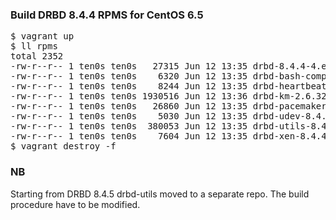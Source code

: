 ### Build DRBD 8.4.4 RPMS for CentOS 6.5

<pre>
$ vagrant up
$ ll rpms
total 2352
-rw-r--r-- 1 ten0s ten0s   27315 Jun 12 13:35 drbd-8.4.4-4.el6.x86_64.rpm
-rw-r--r-- 1 ten0s ten0s    6320 Jun 12 13:35 drbd-bash-completion-8.4.4-4.el6.x86_64.rpm
-rw-r--r-- 1 ten0s ten0s    8244 Jun 12 13:35 drbd-heartbeat-8.4.4-4.el6.x86_64.rpm
-rw-r--r-- 1 ten0s ten0s 1930516 Jun 12 13:36 drbd-km-2.6.32_504.16.2.el6.x86_64-8.4.4-4.el6.x86_64.rpm
-rw-r--r-- 1 ten0s ten0s   26860 Jun 12 13:35 drbd-pacemaker-8.4.4-4.el6.x86_64.rpm
-rw-r--r-- 1 ten0s ten0s    5030 Jun 12 13:35 drbd-udev-8.4.4-4.el6.x86_64.rpm
-rw-r--r-- 1 ten0s ten0s  380053 Jun 12 13:35 drbd-utils-8.4.4-4.el6.x86_64.rpm
-rw-r--r-- 1 ten0s ten0s    7604 Jun 12 13:35 drbd-xen-8.4.4-4.el6.x86_64.rpm
$ vagrant destroy -f
</pre>

### NB

Starting from DRBD 8.4.5 drbd-utils moved to a separate repo.
The build procedure have to be modified.
